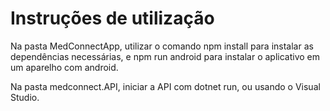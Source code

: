 # Instruções de utilização

Na pasta MedConnectApp, utilizar o comando npm install para instalar as dependências necessárias, e npm run android para instalar o aplicativo em um aparelho com android.

Na pasta medconnect.API, iniciar a API com dotnet run, ou usando o Visual Studio.

